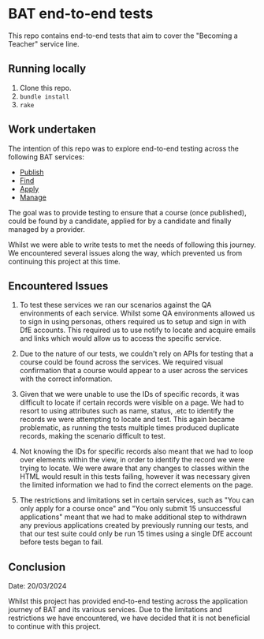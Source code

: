 # BAT end-to-end tests

This repo contains end-to-end tests that aim to cover the "Becoming a Teacher" service line.

## Running locally

1. Clone this repo.
2. `bundle install`
3. `rake`

## Work undertaken

The intention of this repo was to explore end-to-end testing across the following BAT services:
- [Publish](https://qa.publish-teacher-training-courses.service.gov.uk)
- [Find](https://qa.find-postgraduate-teacher-training.service.gov.uk/)
- [Apply](https://qa.apply-for-teacher-training.service.gov.uk/)
- [Manage](https://qa.apply-for-teacher-training.service.gov.uk/)

The goal was to provide testing to ensure that a course (once published), could be found by a candidate, applied for by a candidate and finally managed by a provider.

Whilst we were able to write tests to met the needs of following this journey. We encountered several issues along the way, which prevented us from continuing this project at this time.

## Encountered Issues

1. To test these services we ran our scenarios against the QA environments of each service. Whilst some QA environments allowed us to sign in using personas, others required us to setup and sign in with DfE accounts. This required us to use notify to locate and acquire emails and links which would allow us to access the specific service.

2. Due to the nature of our tests, we couldn't rely on APIs for testing that a course could be found across the services. We required visual confirmation that a course would appear to a user across the services with the correct information.

3. Given that we were unable to use the IDs of specific records, it was difficult to locate if certain records were visible on a page. We had to resort to using attributes such as name, status, .etc to identify the records we were attempting to locate and test. This again became problematic, as running the tests multiple times produced duplicate records, making the scenario difficult to test.

4. Not knowing the IDs for specific records also meant that we had to loop over elements within the view, in order to identify the record we were trying to locate. We were aware that any changes to classes within the HTML would result in this tests failing, however it was necessary given the limited information we had to find the correct elements on the page.

5. The restrictions and limitations set in certain services, such as "You can only apply for a course once" and "You only submit 15 unsuccessful applications" meant that we had to make additional step to withdrawn any previous applications created by previously running our tests, and that our test suite could only be run 15 times using a single DfE account before tests began to fail.
 
## Conclusion

Date: 20/03/2024

Whilst this project has provided end-to-end testing across the application journey of BAT and its various services. Due to the limitations and restrictions we have encountered, we have decided that it is not beneficial to continue with this project. 